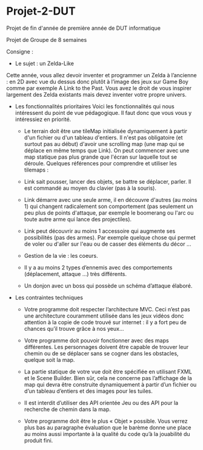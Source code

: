 # Projet-2-DUT
Projet de fin d'année de première année de DUT informatique

Projet de Groupe de 8 semaines 

Consigne : 

- Le sujet : un Zelda-Like

Cette année, vous allez devoir inventer et programmer un Zelda à l’ancienne : en 2D avec vue du
dessus donc plutôt à l’image des jeux sur Game Boy comme par exemple A Link to the Past. Vous
avez le droit de vous inspirer largement des Zelda existants mais devez inventer votre propre
univers. 

- Les fonctionnalités prioritaires
Voici les fonctionnalités qui nous intéressent du point de vue pédagogique. Il faut donc que vous
vous y intéressiez en priorité.

  - Le terrain doit être une tileMap initialisée dynamiquement à partir d'un fichier ou d'un
tableau d'entiers. Il n'est pas obligatoire (et surtout pas au début) d'avoir une scrolling map
(une map qui se déplace en même temps que Link). On peut commencer avec une map
statique pas plus grande que l'écran sur laquelle tout se déroule.
Quelques références pour comprendre et utiliser les tilemaps :

  - Link sait pousser, lancer des objets, se battre se déplacer, parler. Il est commandé au moyen
du clavier (pas à la souris).

  - Link démarre avec une seule arme, il en découvre d'autres (au moins 1) qui changent
radicalement son comportement (pas seulement un peu plus de points d'attaque, par exemple
le boomerang ou l'arc ou toute autre arme qui lance des projectiles).

  - Link peut découvrir au moins 1 accessoire qui augmente ses possibilités (pas des armes).
Par exemple quelque chose qui permet de voler ou d'aller sur l'eau ou de casser des éléments
du décor ...

  - Gestion de la vie : les coeurs.
  
  - Il y a au moins 2 types d’ennemis avec des comportements (déplacement, attaque …) très
différents.

  - Un donjon avec un boss qui possède un schéma d’attaque élaboré. 
  
- Les contraintes techniques

  - Votre programme doit respecter l’architecture MVC. Ceci n’est pas une architecture
couramment utilisée dans les jeux vidéos donc attention à la copie de code trouvé sur
internet : il y a fort peu de chances qu’il trouve grâce à nos yeux…

  - Votre programme doit pouvoir fonctionner avec des maps différentes. Les personnages
doivent être capable de trouver leur chemin ou de se déplacer sans se cogner dans les
obstacles, quelque soit la map.

  - La partie statique de votre vue doit être spécifiée en utilisant FXML et le Scene Builder.
Bien sûr, cela ne concerne pas l’affichage de la map qui devra être construite
dynamiquement à partir d’un fichier ou d’un tableau d’entiers et des images pour les tuiles.

  - Il est interdit d’utiliser des API orientée Jeu ou des API pour la recherche de chemin dans la
map.

  - Votre programme doit être le plus « Objet » possible. Vous verrez plus bas au paragraphe
évaluation que le barème donne une place au moins aussi importante à la qualité du code
qu’à la jouabilité du produit fini.


